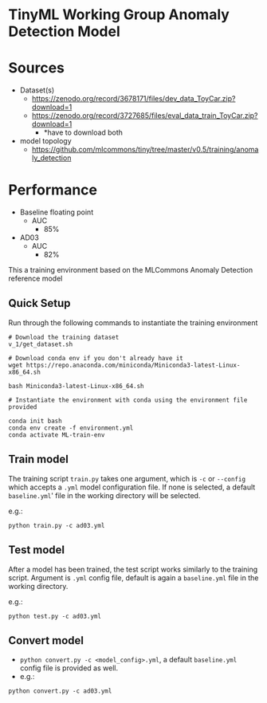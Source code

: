 # TinyML Working Group Anomaly Detection Model

# Sources
- Dataset(s)
    - https://zenodo.org/record/3678171/files/dev_data_ToyCar.zip?download=1
    - https://zenodo.org/record/3727685/files/eval_data_train_ToyCar.zip?download=1
        - *have to download both
- model topology
    - https://github.com/mlcommons/tiny/tree/master/v0.5/training/anomaly_detection

# Performance
- Baseline floating point
    - AUC
        - 85%
- AD03
    - AUC
        - 82%

This a training environment based on the MLCommons Anomaly Detection reference model

## Quick Setup 

Run through the following commands to instantiate the training environment

```
# Download the training dataset 
v_1/get_dataset.sh

# Download conda env if you don't already have it
wget https://repo.anaconda.com/miniconda/Miniconda3-latest-Linux-x86_64.sh

bash Miniconda3-latest-Linux-x86_64.sh

# Instantiate the environment with conda using the environment file provided

conda init bash
conda env create -f environment.yml
conda activate ML-train-env

```
## Train model
The training script `train.py` takes one argument, which is `-c` or `--config` which accepts a `.yml` model configuration file. If none is selected, a default `baseline.yml`' file in the working directory will be selected.

e.g.:
```
python train.py -c ad03.yml
```

## Test model
After a model has been trained, the test script works similarly to the training script. Argument is `.yml` config file, default is again a  `baseline.yml` file in the working directory.

e.g.:
```
python test.py -c ad03.yml
```

## Convert model
- `python convert.py -c <model_config>.yml`, a default `baseline.yml` config file is provided as well.
- e.g.:
```
python convert.py -c ad03.yml
```
